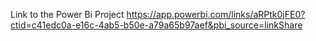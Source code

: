 Link to the Power Bi Project 
https://app.powerbi.com/links/aRPtk0jFE0?ctid=c41edc0a-e16c-4ab5-b50e-a79a65b97aef&pbi_source=linkShare
